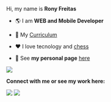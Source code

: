 Hi, my name is **Rony Freitas**

- 🌎 I am **WEB and Mobile Developer**

- 💼 My [Curriculum](https://ronysfreitas.web.app/about/)

- ❤️ I love tecnology and [chess](https://www.chess.com/member/ronyfreitas)

- 📱 See **my personal page** [here](https://ronysfreitas.web.app/)

![](https://komarev.com/ghpvc/?username=ronysfreitas)

**Connect with me or see my work here:**  

<div>
  <a href="https://www.linkedin.com/in/ronyfreitas/" target="_blank"><img src="https://img.shields.io/badge/-LinkedIn-%230077B5?style=for-the-badge&logo=linkedin&logoColor=white" target="_blank"></a>
  <a href="https://www.instagram.com/ronysfreitas/" target="_blank"><img src="https://img.shields.io/badge/-Instagram-%23E4405F?style=for-the-badge&logo=instagram&logoColor=white" target="_blank"></a>
</div>
